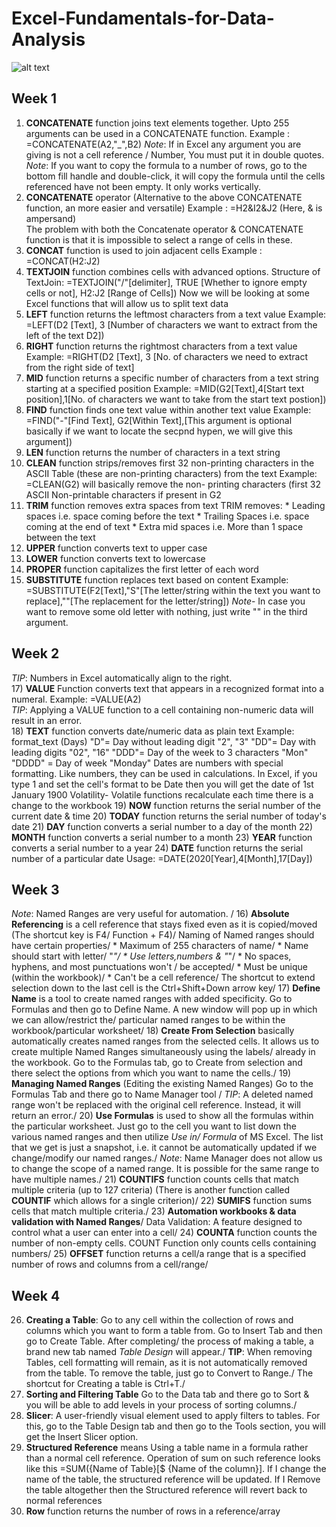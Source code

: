 # Excel-Fundamentals-for-Data-Analysis

![alt text](https://i0.wp.com/knowasap.com/wp-content/uploads/2020/03/EXCEL-d.png?fit=2000%2C1545&ssl=1)
## Week 1

1) **CONCATENATE** function joins text elements together. Upto 255 arguments can be used in a CONCATENATE function.
   Example : =CONCATENATE(A2,"_",B2)
   _Note_: If in Excel any argument you are giving is not a cell reference / Number, You must put it in double quotes.
   _Note_: If you want to copy the formula to a number of rows, go to the bottom fill handle and double-click, it will copy the formula until the cells referenced have not 
           been empty. It only works vertically. 
2) **CONCATENATE** operator (Alternative to the above CONCATENATE function, an more easier and versatile) 
     Example : =H2&I2&J2   (Here, & is ampersand) \
  The problem with both the Concatenate operator & CONCATENATE function is that it is impossible to select a range of cells in these. 
3) **CONCAT** function is used to join adjacent cells 
   Example : =CONCAT(H2:J2) 
4) **TEXTJOIN** function combines cells with advanced options. 
  Structure of TextJoin: =TEXTJOIN("/"[delimiter], TRUE [Whether to ignore empty cells or not], H2:J2 [Range of Cells])
  Now we will be looking at some Excel functions that will allow us to split text data 
6) **LEFT** function returns the leftmost characters from a text value 
   Example: =LEFT(D2 [Text], 3 [Number of characters we want to extract from the left of the text D2]) 
7) **RIGHT** function returns the rightmost characters from a text value 
   Example: =RIGHT(D2 [Text], 3 [No. of characters we need to extract from the right side of text] 
8) **MID** function returns a specific number of characters from a text string starting at a specified position
   Example: =MID(G2[Text],4[Start text position],1[No. of characters we want to take from the start text postion]) 
9) **FIND** function finds one text value within another text value
   Example: =FIND("-"[Find Text], G2[Within Text],[This argument is optional basically if we want to locate the secpnd hypen, we will give this argument])
10) **LEN** function returns the number of characters in a text string
11) **CLEAN** function strips/removes first 32 non-printing characters in the ASCII Table (these are non-printing characters) from the text
Example: =CLEAN(G2) will basically remove the non- printing characters (first 32 ASCII Non-printable characters if present in G2
12) **TRIM** function removes extra spaces from text
    TRIM removes:
         * Leading spaces i.e. space coming before the 
           text
         * Trailing Spaces i.e. space coming at the end of 
           text
         * Extra mid spaces i.e. More than 1 space 
           between the text
13) **UPPER** function converts text to upper case
14) **LOWER** function converts text to lowercase
15) **PROPER** function capitalizes the first letter of 
    each word
16) **SUBSTITUTE** function replaces text based on 
    content
    Example: =SUBSTITUTE(F2[Text],"S"[The letter/string within the text you want to replace],""[The replacement for the letter/string])
    *Note*- In case you want to remove some old letter with nothing, just write "" in the third argument.
## Week 2
*TIP*: Numbers in Excel automatically align to the right.
<br>
17) **VALUE** Function converts text that appears in a recognized format into a numeral.
    Example: =VALUE(A2)
<br>
*TIP*: Applying a VALUE function to a cell containing non-numeric data will result in an error.
<br>
18) **TEXT** function converts date/numeric data as plain text
    Example: format_text (Days)
             "D"= Day without leading digit  "2", "3"
             "DD"= Day with leading digits   "02", "16"
             "DDD"= Day of the week to 3 characters "Mon"
             "DDDD" = Day of week "Monday"
   Dates are numbers with special formatting. Like numbers, they can be used in calculations.
   In Excel, if you type 1 and set the cell's format to be Date then you will get the date of 1st January 1900
   Volatility- Volatile functions recalculate each time there is a change to the workbook
19) **NOW** function returns the serial number of the current date & time
20) **TODAY** function returns the serial number of today's date 
21) **DAY** function converts a serial number to a day of the month
22) **MONTH** function converts a serial number to a month
23) **YEAR** function converts a serial number to a year
24) **DATE** function returns the serial number of a particular date
   Usage: =DATE(2020[Year],4[Month],17[Day])
   
## Week 3
*Note*: Named Ranges are very useful for automation. /
16) **Absolute Referencing** is a cell reference that stays fixed even as it is copied/moved (The shortcut key is F4/ Function + F4)/
Naming of Named ranges should have certain properties/
      * Maximum of 255 characters of name/
      * Name should start with letter/ "_"/
      * Use letters,numbers & "_"/
      * No spaces, hyphens, and most punctuations won't /
        be accepted/
      * Must be unique (within the workbook)/
      * Can't be a cell reference/
The shortcut to extend selection down to the last cell is the Ctrl+Shift+Down arrow key/
17) **Define Name** is a tool to create named ranges with added specificity. Go to Formulas and then go to Define Name. A new window will pop up in which we can allow/restrict the/ particular named ranges to be within the workbook/particular worksheet/
18) **Create From Selection** basically automatically creates named ranges from the selected cells. It allows us to create multiple Named Ranges simultaneously using the labels/ already in the workbook. Go to the Formulas tab, go to Create from selection and there select the options from which you want to name the cells./
19) **Managing Named Ranges** (Editing the existing Named Ranges) Go to the Formulas Tab and there go to Name Manager tool /
*TIP*: A deleted named range won't be replaced with the original cell reference. Instead, it will return an error./
20) **Use Formulas** is used to show all the formulas within the particular worksheet. Just go to the cell you want to list down the various named ranges and then utilize *Use in/ Formula* of MS Excel. The list that we get is just a snapshot, i.e. it cannot be automatically updated if we change/modify our named ranges./
*Note*: Name Manager does not allow us to change the scope of a named range. It is possible for the same range to have multiple names./
21) **COUNTIFS** function counts cells that match multiple criteria (up to 127 criteria) (There is another function called **COUNTIF** which allows for a single criterion)/
22) **SUMIFS** function sums cells that match multiple criteria./
23) **Automation workbooks & data validation with Named Ranges**/
    Data Validation: A feature designed to control what a user can enter into a cell/
24) **COUNTA** function counts the number of non-empty cells. COUNT Function only counts cells containing numbers/
25) **OFFSET** function returns a cell/a range that is a specified number of rows and columns from a cell/range/
## Week 4
26) **Creating a Table**: Go to any cell within the collection of rows and columns which you want to form a table from. Go to Insert Tab and then go to Create Table. After completing/ the process of making a table, a brand new tab named *Table Design* will appear./
**TIP**: When removing Tables, cell formatting will remain, as it is not automatically removed from the table. To remove the table, just go to Convert to Range./
The shortcut for Creating a table is Ctrl+T./
27) **Sorting and Filtering Table** Go to the Data tab and there go to Sort & you will be able to add levels in your process of sorting columns./
28) **Slicer**: A user-friendly visual element used to apply filters to tables. For this, go to the Table Design tab and then go to the Tools section, you will get the Insert Slicer option.
29) **Structured Reference** means Using a table name in a formula rather than a normal cell reference.
    Operation of sum on such reference looks like this =SUM({Name of Table}[$ {Name of the column}]. If I change the name of the table, the structured reference will be updated. If I 
    Remove the table altogether then the Structured reference will revert back to normal references
30) **Row** function returns the number of rows in a reference/array

   

